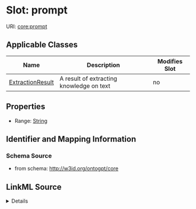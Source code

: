 

# Slot: prompt

URI: [core:prompt](http://w3id.org/ontogpt/core/prompt)



<!-- no inheritance hierarchy -->





## Applicable Classes

| Name | Description | Modifies Slot |
| --- | --- | --- |
| [ExtractionResult](ExtractionResult.md) | A result of extracting knowledge on text |  no  |







## Properties

* Range: [String](String.md)





## Identifier and Mapping Information







### Schema Source


* from schema: http://w3id.org/ontogpt/core




## LinkML Source

<details>
```yaml
name: prompt
from_schema: http://w3id.org/ontogpt/core
rank: 1000
alias: prompt
owner: ExtractionResult
domain_of:
- ExtractionResult
range: string

```
</details>